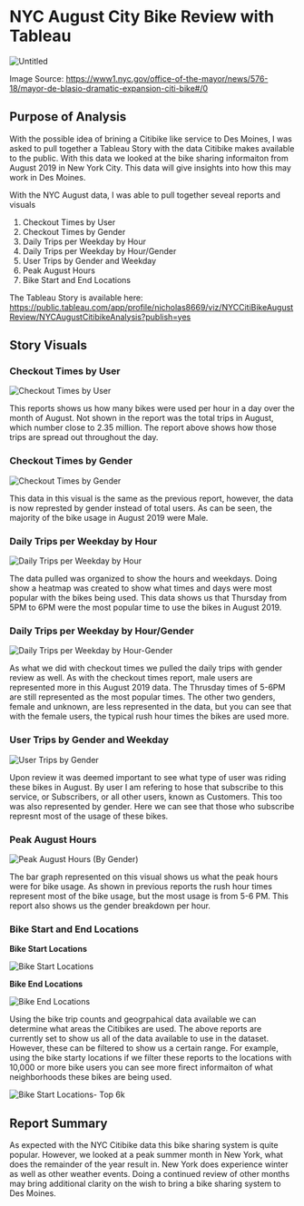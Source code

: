 # NYC August City Bike Review with Tableau

![Untitled](https://user-images.githubusercontent.com/100856534/175826551-7371cbf2-4c8c-48e4-9ddb-c0ddf1b100ac.png)

Image Source: https://www1.nyc.gov/office-of-the-mayor/news/576-18/mayor-de-blasio-dramatic-expansion-citi-bike#/0

## Purpose of Analysis

With the possible idea of brining a Citibike like service to Des Moines, I was asked to pull together a Tableau Story with the data Citibike makes available to the public. With this data we looked at the bike sharing informaiton from August 2019 in New York City. This data will give insights into how this may work in Des Moines.

With the NYC August data, I was able to pull together seveal reports and visuals
  1) Checkout Times by User
  2) Checkout Times by Gender
  3) Daily Trips per Weekday by Hour
  4) Daily Trips per Weekday by Hour/Gender
  5) User Trips by Gender and Weekday
  6) Peak August Hours
  7) Bike Start and End Locations

The Tableau Story is available here: https://public.tableau.com/app/profile/nicholas8669/viz/NYCCitiBikeAugustReview/NYCAugustCitibikeAnalysis?publish=yes

## Story Visuals

### Checkout Times by User

![Checkout Times by User](https://user-images.githubusercontent.com/100856534/175827334-3dcbc490-87fa-4f2a-bb89-dafe642270c4.png)

This reports shows us how many bikes were used per hour in a day over the month of August. Not shown in the report was the total trips in August, which number close to 2.35 million. The report above shows how those trips are spread out throughout the day.

### Checkout Times by Gender

![Checkout Times by Gender](https://user-images.githubusercontent.com/100856534/175827335-b0529bac-ed01-48e3-a038-74878731d559.png)

This data in this visual is the same as the previous report, however, the data is now represted by gender instead of total users. As can be seen, the majority of the bike usage in August 2019 were Male. 

### Daily Trips per Weekday by Hour

![Daily Trips per Weekday by Hour](https://user-images.githubusercontent.com/100856534/175827569-45802209-3316-44fa-b608-54f7e814c786.png)

The data pulled was organized to show the hours and weekdays. Doing show a heatmap was created to show what times and days were most popular with the bikes being used. This data shows us that Thursday from 5PM to 6PM were the most popular time to use the bikes in August 2019. 

### Daily Trips per Weekday by Hour/Gender

![Daily Trips per Weekday by Hour-Gender](https://user-images.githubusercontent.com/100856534/175827689-61e53af1-3d17-42c3-ab50-b6e949805061.png)

As what we did with checkout times we pulled the daily trips with gender review as well. As with the checkout times report, male users are represented more in this August 2019 data. The Thrusday times of 5-6PM are still represented as the most popular times. The other two genders, female and unknown, are less represented in the data, but you can see that with the female users, the typical rush hour times the bikes are used more. 

### User Trips by Gender and Weekday

![User Trips by Gender](https://user-images.githubusercontent.com/100856534/175827842-f54e2c06-0d29-4ffe-8d15-8b49f057f432.png)

Upon review it was deemed important to see what type of user was riding these bikes in August. By user I am refering to hose that subscribe to this service, or Subscribers, or all other users, known as Customers. This too was also represented by gender. Here we can see that those who subscribe represnt most of the usage of these bikes. 

### Peak August Hours

![Peak August Hours (By Gender)](https://user-images.githubusercontent.com/100856534/175827987-a4140396-c12f-4f5e-a6aa-d5be05827979.png)

The bar graph represented on this visual shows us what the peak hours were for bike usage. As shown in previous reports the rush hour times represent most of the bike usage, but the most usage is from 5-6 PM. This report also shows us the gender breakdown per hour. 

### Bike Start and End Locations

**Bike Start Locations**

![Bike Start Locations](https://user-images.githubusercontent.com/100856534/175828184-c611fd1d-1f1b-4fb6-8b57-c468d48b15b5.png)

**Bike End Locations**

![Bike End Locations](https://user-images.githubusercontent.com/100856534/175828190-b609a0fb-0e7c-4167-9fb5-c6bcc6ba12d2.png)

Using the bike trip counts and geogrpahical data available we can determine what areas the Citibikes are used. The above reports are currently set to show us all of the data available to use in the dataset. However, these can be filtered to show us a certain range. For example, using the bike starty locations if we filter these reports to the locations with 10,000 or more bike users you can see more firect informaiton of what neighborhoods these bikes are being used. 

![Bike Start Locations- Top 6k](https://user-images.githubusercontent.com/100856534/175828383-131386c5-0a27-4f25-95de-c1def7ae12bb.png)

## Report Summary

As expected with the NYC Citibike data this bike sharing system is quite popular. However, we looked at a peak summer month in New York, what does the remainder of the year result in. New York does experience winter as well as other weather events. Doing a continued review of other months may bring additional clarity on the wish to bring a bike sharing system to Des Moines. 
